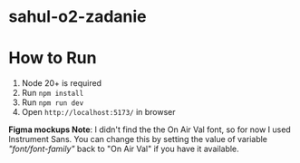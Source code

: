 # sahul-o2-zadanie

# How to Run

1. Node 20+ is required
2. Run `npm install`
3. Run `npm run dev`
4. Open `http://localhost:5173/` in browser

**Figma mockups Note**: 
I didn't find the the On Air Val font, so for now I used Instrument Sans. You can change this by setting the value of variable *"font/font-family"* back to "On Air Val" if you have it available.
